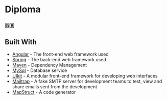 # Diploma
### **:uk:**

## Built With
* [Angular](https://angular.io/) - The front-end web framework used
* [Spring](https://spring.io/) - The back-end web framework used
* [Maven](https://maven.apache.org/) - Dependency Management
* [MySql](https://www.mysql.com/) - Database service
* [UIkit](https://getuikit.com/) - A modular front-end framework for developing web interfaces
* [Mailtrap](https://mailtrap.io/) - A fake SMTP server for development teams to test, view and share emails sent from the development 
* [MapStruct](https://mapstruct.org/) - A code generator
